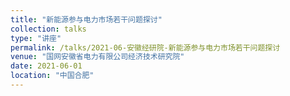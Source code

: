 ```yaml
---
title: "新能源参与电力市场若干问题探讨"
collection: talks
type: "讲座"
permalink: /talks/2021-06-安徽经研院-新能源参与电力市场若干问题探讨
venue: "国网安徽省电力有限公司经济技术研究院"
date: 2021-06-01
location: "中国合肥"
---
```


